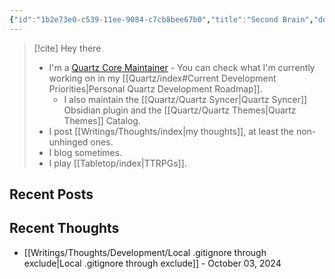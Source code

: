 ```yaml
---
{"id":"1b2e73e0-c539-11ee-9084-c7cb8bee67b0","title":"Second Brain","description":"Personal portfolio and blog.","home":true,"publish":true,"date_created":"Saturday, December 3rd 2022, 3:27:32 pm","date_modified":"Monday, October 21st 2024, 10:07:37 pm","editing_lock":true,"live_preview":true,"cssclasses":["mado-heading"],"path":"index.md","permalink":"/index/","PassFrontmatter":true}
---
```



> [!cite] Hey there
>
> - I'm a [Quartz Core Maintainer](https://quartz.jzhao.xyz/) - You can check what I'm currently working on in my [[Quartz/index#Current Development Priorities\|Personal Quartz Development Roadmap]].
> 	- I also maintain the [[Quartz/Quartz Syncer\|Quartz Syncer]] Obsidian plugin and the [[Quartz/Quartz Themes\|Quartz Themes]] Catalog.
> - I post [[Writings/Thoughts/index\|my thoughts]], at least the non-unhinged ones.
> - I blog sometimes.
> - I play [[Tabletop/index\|TTRPGs]].

<!-- - I write a blog about things that shouldn't need to: [[Writings/Blog/index\|Stating The Obvious]], -->

## Recent Posts



## Recent Thoughts

- [[Writings/Thoughts/Development/Local .gitignore through exclude\|Local .gitignore through exclude]] - October 03, 2024

